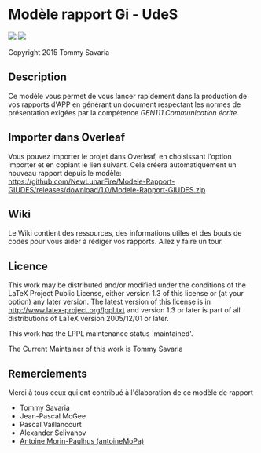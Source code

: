 # Modèle rapport Gi - UdeS
![](https://travis-ci.org/NewLunarFire/Modele-Rapport-GIUDES.svg?branch=master)
![](https://img.shields.io/badge/license-LPPL-blue.svg)

Copyright 2015 Tommy Savaria

## Description ##
Ce modèle vous permet de vous lancer rapidement dans la production de vos rapports d'APP en générant un document respectant les normes de présentation exigées par la compétence *GEN111 Communication écrite*.

## Importer dans Overleaf ##
Vous pouvez importer le projet dans Overleaf, en choisissant l'option importer et en copiant le lien suivant. Cela créera automatiquement un nouveau rapport depuis le modèle: https://github.com/NewLunarFire/Modele-Rapport-GIUDES/releases/download/1.0/Modele-Rapport-GIUDES.zip

## Wiki ##
Le Wiki contient des ressources, des informations utiles et des bouts de codes pour vous aider à rédiger vos rapports. Allez y faire un tour.

## Licence ##
This work may be distributed and/or modified under the
conditions of the LaTeX Project Public License, either version 1.3
of this license or (at your option) any later version.
The latest version of this license is in
http://www.latex-project.org/lppl.txt
and version 1.3 or later is part of all distributions of LaTeX
version 2005/12/01 or later.

This work has the LPPL maintenance status `maintained'.

The Current Maintainer of this work is Tommy Savaria

## Remerciements ##
Merci à tous ceux qui ont contribué à l'élaboration de ce modèle de rapport

* Tommy Savaria
* Jean-Pascal McGee
* Pascal Vaillancourt
* Alexander Selivanov
* [Antoine Morin-Paulhus (antoineMoPa)](https://github.com/antoineMoPa)

